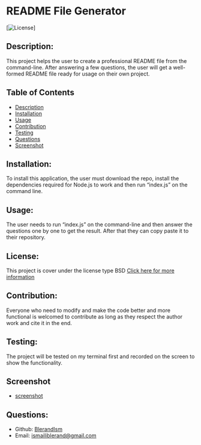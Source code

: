 # README File Generator

  [![License](https://img.shields.io/badge/License-BSD_2--Clause-orange.svg)]

  ## Description:
  This project helps the user to create a professional README file from the command-line. After answering a few questions, the user will get a well-formed README file ready for usage on their own project.

  ## Table of Contents
  - [Description](#description)
  - [Installation](#installation)
  - [Usage](#usage)
  - [Contribution](#contribution)
  - [Testing](#testing)
  - [Questions](#questions)
  - [Screenshot](#Screnshot)

  ## Installation:
  To install this application, the user must download the repo, install the dependencies required for Node.js to work and then run “index.js” on the command line.

  ## Usage:
  The user needs to run “index.js” on the command-line and then answer the questions one by one to get the result. After that they can copy paste it to their repository. 

  ## License:
  This project is cover under the license type BSD
  [Click here for more information](https://opensource.org/licenses/BSD-2-Clause)

  ## Contribution:
  Everyone who need to modify and make the code better and more functional is welcomed to contribute as long as they respect the author work and cite it in the end. 

  ## Testing:
  The project will be tested on my terminal first and recorded on the screen to show the functionality. 

  ## Screenshot
  - [screenshot](/Develop/screenshot/readme.jpg)



  ## Questions:
  - Github: [BlerandIsm](https://github.com/BlerandIsm)
  - Email: ismailiblerand@gmail.com 